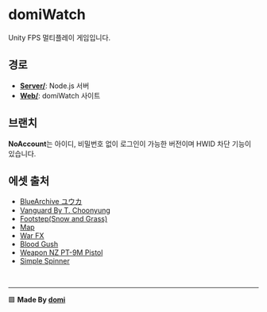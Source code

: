 # domiWatch
Unity FPS 멀티플레이 게임입니다.

## 경로
* [**Server/**](./Server/): Node.js 서버
* [**Web/**](./Web/): domiWatch 사이트

## 브랜치
**NoAccount**는 아이디, 비밀번호 없이 로그인이 가능한 버전이며 HWID 차단 기능이 있습니다.

## 에셋 출처
* [BlueArchive ユウカ](https://booth.pm/ko/items/3658411)
* [Vanguard By T. Choonyung](https://www.mixamo.com)
* [Footstep(Snow and Grass)](https://assetstore.unity.com/packages/audio/sound-fx/footstep-snow-and-grass-90678)
* [Map](https://assetstore.unity.com/packages/3d/environments/industrial/rpg-fps-game-assets-for-pc-mobile-industrial-set-v3-0-101429)
* [War FX](https://assetstore.unity.com/packages/vfx/particles/war-fx-5669)
* [Blood Gush](https://assetstore.unity.com/packages/vfx/particles/blood-gush-73426)
* [Weapon NZ PT-9M Pistol](https://assetstore.unity.com/packages/3d/props/weapons/weapon-nz-pt-9m-pistol-227889)
* [Simple Spinner](https://assetstore.unity.com/packages/2d/gui/icons/simple-spinner-progress-indicators-for-ui-237500)

</br>

----
🟩 **Made By <a href="https://domi.kr/">domi</a>**
